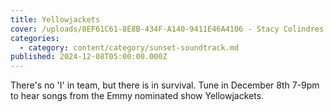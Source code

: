 ```yaml
---
title: Yellowjackets
cover: /uploads/8EF61C61-8E8B-434F-A140-9411E46A4106 - Stacy Colindres.jpeg
categories:
  - category: content/category/sunset-soundtrack.md
published: 2024-12-08T05:00:00.000Z
---
```


There's no 'I' in team, but there is in survival. Tune in December 8th 7-9pm to hear songs from the Emmy nominated show Yellowjackets. 
